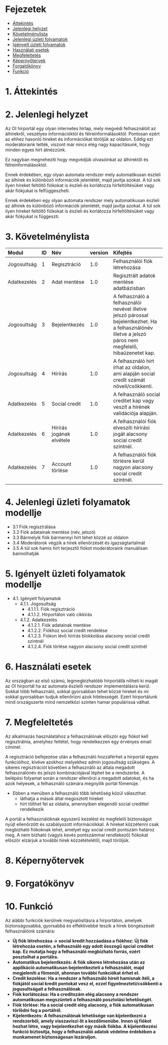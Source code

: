 
# Fejezetek
- [Áttekintés](#1-áttekintés)
- [Jelenlegi helyzet](#2-jelenlegi-helyzet)
- [Követelménylista](#3-követelménylista)
- [Jelenlegi üzleti folyamatok](#4-jelenlegi-üzleti-folyamatok-modellje)
- [Igényelt üzleti folyamatok](#5-igényelt-üzleti-folyamatok-modellje)
- [Használati esetek](#6-használati-esetek)
- [Megfeleltetés](#7-megfeleltetés)
- [Képernyőtervek](#8-képernyőtervek)
- [Forgatókönyv](#9-forgatókönyv)
- [Funkció](#10-funkció)



# 1. Áttekintés

# 2. Jelenlegi helyzet
Az OI hírportál egy olyan internetes hírlap, mely megvédi felhasználóit az álhírekről, veszélyes információktól és félreinformálásoktól. Pontosan ezért az ehhez hasonló híreket és információkat töröljük az oldalon. Eddig ezt moderátoraink tették, viszont már nincs elég nagy kapacitásunk, hogy minden egyes hírt átnézzünk.

Ez nagyban megnehezíti hogy megvédjük olvasóinkat az álhírektől és félreinformálásoktól.

Ennek érdekében, egy olyan automata rendszer mely automatikusan észleli az álhírek és különböző információk jelenlétét, majd javítja azokat. A túl sok ilyen híreket feltöltő fiókokat is észleli és korlátozza hírfeltöltésüket vagy akár fiókjukat is felfüggeszheti.


Ennek érdekében egy olyan automata rendszer mely automatikusan észleli az álhírek és különböző információk jelenlétét, majd javítja azokat. A túl sok ilyen híreket feltöltő fiókokat is észleli és korlátozza hírfeltöltésüket vagy akár fiókjukat is függeszti.
# 3. Követelménylista
   |   Modul   |   ID  |   Név |   version |   Kifejtés    |
   |:----------|:------|:------|:----------|:--------------|
   |    Jogosultság |   1   |   Regisztráció    |   1.0 | Felhasználói fiók létrehozása  |
   |    Adatkezelés |   2   |   Adat mentése    |   1.0 |   Regisztrált adatok mentése adatbázisban |
   |   Jogosultság |   3  |    Bejelentkezés   |   1.0 |   A felhasználó a felhasználói nevével illetve jelszó párossal bejelentkezhet. Ha a felhasználónév illetve a jelszó páros nem megfelelő, hibaüzenetet kap. |
   |   Jogosultság |   4   |   Hírírás   |   1.0 |   A felhasználó hírt írhat az oldalon, ami alapján social credit számát növeli/csökkenti. |
   |   Adatkezelés |   5   | Social credit |   1.0 |   A felhasználó social creditet kap vagy veszít a hírének validációja alapján.   |
|   Adatkezelés    |   6   |   Hírírás jogának elvétele   |   1.0 |   A felhasználói fiók elveszíti hírírási jogát alacsony social credit szintnél.    |
   |   Adatkezelés    |   7   |   Account törlése   |   1.0 |   A felhasználói fiók törlésre kerül nagyon alacsony social credit szintnél.    |
# 4. Jelenlegi üzleti folyamatok modellje

- 3.1 Fiók regisztrálása
- 3.2 Fiók adatainak mentése (név, jelszó)
- 3.3 Bármelyik fiók bármennyi hírt tehet közzé az oldalon
- 3.4 Moderátorok végzik a hírek ellenőrzését és igazságtartalmát
- 3.5 A túl sok hamis hírt terjesztő fiókot moderátoraink manuálisan bannolhatják

# 5. Igényelt üzleti folyamatok modellje

- 4.1. Igényelt folyamatok
   - 4.1.1. Jogosultság
      - 4.1.1.1. Fiók regisztráció
      - 4.1.1.2. Hírportálon való cikkírás
   - 4.1.2. Adatkezelés
      - 4.1.2.1. Fiók adatainak mentése
      - 4.1.2.2. Fiókhoz social credit rendelése
      - 4.1.2.3. Fiókon lévő hírírás blokkolása alacsony social credit szintnél
      - 4.1.2.4. Fiók törlése nagyon alacsony social credit szintnél

# 6. Használati esetek
Az országban az első számú, legmegbízhatóbb hírportállá nőheti ki magát az OI hírportál ha az automata észlelő rendszer implementálásra kerül. Sokkal több felhasználó, sokkal gyorsabban tehet közzé híreket és mi sokkal gyorsabban tudjuk ellenőrizni azok hitelességét. Ezért hírportálunk mind országszerte mind nemzetközi szinten hamar populárissá válhat.

# 7. Megfeleltetés
Az alkalmazás használatához a felhasználónak először egy fiókot kell regisztrálnia, amelyhez feltétel, hogy rendelkezzen egy érvényes email címmel.

A regisztráció befejezése után a felhasználó hozzáférhet a hírportál egyes funkcióihoz, kivéve azokhoz melyekhez admin jogosultság szükséges. A sikeres regisztrációt követően a felhasználó az általa megadott felhasználónév és jelszó kombinációjával léphet be a rendszerbe. A belépési folyamat során a rendszer ellenőrzi a megadott adatokat, és ha azok helyesek, a felhasználó számára megnyílik portál főmenüje.
- Ebben a menüben a felhasználó több lehetőség közül választhat:
   - láthatja a mások által megosztott híreket
   - hírt tölthet fel az oldalra, amennyiben elegendő social credittel rendelkezik

A portál a felhasználóknak egyszerű kezelést és megfelelő biztonságot nyújt ellenőrzött és szabályozott információkkal. A híreket közzétenni csak megbízható fiókoknak lehet, amelyet egy social credit pontszám határoz meg. A nem bízható (vagyis kevés pontszámmal rendlekező) fiókokat először elzárjuk a további hírek közzétételétől, majd töröljük.
   



# 8. Képernyőtervek

# 9. Forgatókönyv

# 10. Funkció

Az alábbi funkciók kerülnek megvalósításra a hírportálon, amelyek biztonságosabbá, gyorsabbá és effektívebbé teszik a hírek böngészését felhasználóink számára:
- **Új fiók létrehozása -> social kredit hozzáadása a fiókhoz: Új fiók létrehozáa esetén, a felhasználó egy adott összegű spcial creditet kap. Ez mutatja hogy a felhasználó megbízható forrás, ezért posztolhat a portálra.**
- **Automatikus bejelentkezés: A fiók sikeres létrehozása után az applikáció automatikusan bejelentkezteti a felhasználót, majd megjeleníti a főmenüt, ahonnan további funkciókat érhet el.**
- **Credit kezelése: Ha a rendszer a felhasználó híreit hamisnak ítéli, a fiókjától social kredit pontokat vesz el, ezzel figyelmezteti/csökkenti a jogusultságait a felhasználónak.**
- **Fiók korlátozása: Ha a creditszám elég alacsony a rendszer automatikusan megszünteti a felhasználó posztolási lehetőségét.**
- **Fiók törlése: Ha a social credit elég alacsony, a fiók automatikusan törlődni fog a portálról.**
- **Kijelentkezés: A felhasználónak lehetősége van kijelentkezni a rendszerből, amely visszaviszi őt a kezdőmenübe. Innen új fiókot hozhat létre, vagy bejelentkezhet egy másik fiókba. A kijelentkezési funkció biztosítja, hogy a felhasználói adatok védelme érdekében a munkamenet biztonságosan lezáruljon.**
